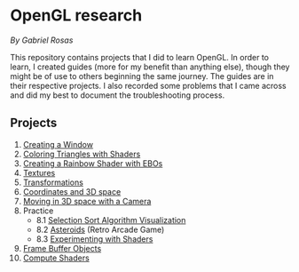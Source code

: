 # OpenGL research

*By Gabriel Rosas*

This repository contains projects that I did to learn OpenGL. In order to learn, I created guides (more for my benefit than anything else), though they might be of use to others beginning the same journey. The guides are in their respective projects. I also recorded some problems that I came across and did my best to document the troubleshooting process.



## Projects

1. [Creating a Window][1]
2. [Coloring Triangles with Shaders][2]
3. [Creating a Rainbow Shader with EBOs][3]
4. [Textures][4]
5. [Transformations][5]
6. [Coordinates and 3D space][6]
7. [Moving in 3D space with a Camera][7]
8. Practice
   * 8.1 [Selection Sort Algorithm Visualization][8.1]
   * 8.2 [Asteroids][8.2] (Retro Arcade Game)
   * 8.3 [Experimenting with Shaders][8.3]
9. [Frame Buffer Objects][9]
10. [Compute Shaders][10]


[1]: https://github.com/TherieI/LearningOpenGL/tree/main/Projects/01.%20Base%20OpenGL%20Project
[2]: https://github.com/TherieI/LearningOpenGL/tree/main/Projects/02.%20Two%20Triangles%20Challenge
[3]: https://github.com/TherieI/LearningOpenGL/tree/main/Projects/03.%20Rainbow%20Square%20with%20EBOs
[4]: https://github.com/TherieI/LearningOpenGL/tree/main/Projects/04.%20Textures
[5]: https://github.com/TherieI/LearningOpenGL/tree/main/Projects/05.%20Transformations
[6]: https://github.com/TherieI/LearningOpenGL/tree/main/Projects/06.%20Coordinates%20and%203D
[7]: https://github.com/TherieI/LearningOpenGL/tree/main/Projects/07.%20Camera
[8.1]: https://github.com/TherieI/LearningOpenGL/tree/main/Projects/08.%20Practice%20-%20Sorting%20Algoritm%20Visualizer
[8.2]: https://github.com/TherieI/LearningOpenGL/tree/main/Projects/09.%20Practice%20-%20Asteroids
[8.3]: https://github.com/TherieI/LearningOpenGL/tree/main/Projects/10.%20Practice%20-%20Complex%20Shaders
[9]: https://github.com/TherieI/LearningOpenGL/tree/main/Projects/11.%20Frame%20Buffer%20Objects
[10]: https://github.com/TherieI/LearningOpenGL/tree/main/Projects/12.%20Compute%20Shader
